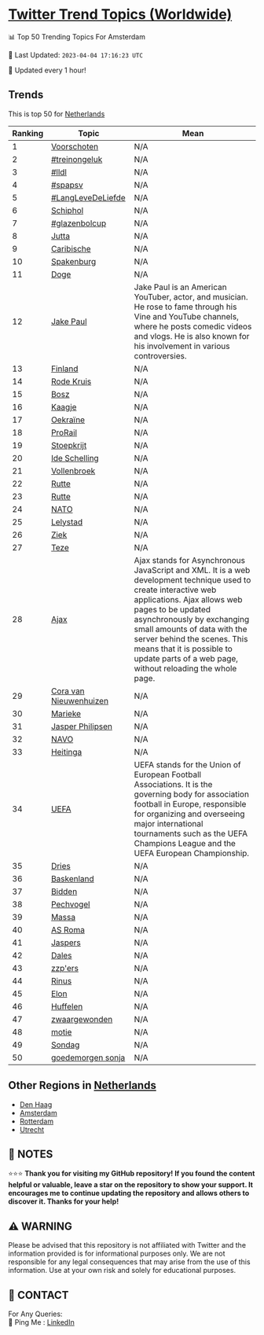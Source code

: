 [Twitter Trend Topics (Worldwide)](https://github.com/ErcinDedeoglu/Twitter-Trend-Topics)
==========


📊 Top 50 Trending Topics For Amsterdam

📆 Last Updated: `2023-04-04 17:16:23 UTC`

🔧 Updated every 1 hour!


## Trends

This is top 50 for [Netherlands](</Netherlands>)

| Ranking | Topic | Mean |
| ------- | ------------ | ------------ |
| 1 | [Voorschoten](http://twitter.com/search?q=Voorschoten) | N/A |
| 2 | [#treinongeluk](http://twitter.com/search?q=%23treinongeluk) | N/A |
| 3 | [#lldl](http://twitter.com/search?q=%23lldl) | N/A |
| 4 | [#spapsv](http://twitter.com/search?q=%23spapsv) | N/A |
| 5 | [#LangLeveDeLiefde](http://twitter.com/search?q=%23LangLeveDeLiefde) | N/A |
| 6 | [Schiphol](http://twitter.com/search?q=Schiphol) | N/A |
| 7 | [#glazenbolcup](http://twitter.com/search?q=%23glazenbolcup) | N/A |
| 8 | [Jutta](http://twitter.com/search?q=Jutta) | N/A |
| 9 | [Caribische](http://twitter.com/search?q=Caribische) | N/A |
| 10 | [Spakenburg](http://twitter.com/search?q=Spakenburg) | N/A |
| 11 | [Doge](http://twitter.com/search?q=Doge) | N/A |
| 12 | [Jake Paul](http://twitter.com/search?q=Jake+Paul) | Jake Paul is an American YouTuber, actor, and musician. He rose to fame through his Vine and YouTube channels, where he posts comedic videos and vlogs. He is also known for his involvement in various controversies. |
| 13 | [Finland](http://twitter.com/search?q=Finland) | N/A |
| 14 | [Rode Kruis](http://twitter.com/search?q=Rode+Kruis) | N/A |
| 15 | [Bosz](http://twitter.com/search?q=Bosz) | N/A |
| 16 | [Kaagje](http://twitter.com/search?q=Kaagje) | N/A |
| 17 | [Oekraïne](http://twitter.com/search?q=Oekra%c3%afne) | N/A |
| 18 | [ProRail](http://twitter.com/search?q=ProRail) | N/A |
| 19 | [Stoepkrijt](http://twitter.com/search?q=Stoepkrijt) | N/A |
| 20 | [Ide Schelling](http://twitter.com/search?q=Ide+Schelling) | N/A |
| 21 | [Vollenbroek](http://twitter.com/search?q=Vollenbroek) | N/A |
| 22 | [Rutte](http://twitter.com/search?q=Rutte) | N/A |
| 23 | [Rutte](http://twitter.com/search?q=Rutte) | N/A |
| 24 | [NATO](http://twitter.com/search?q=NATO) | N/A |
| 25 | [Lelystad](http://twitter.com/search?q=Lelystad) | N/A |
| 26 | [Ziek](http://twitter.com/search?q=Ziek) | N/A |
| 27 | [Teze](http://twitter.com/search?q=Teze) | N/A |
| 28 | [Ajax](http://twitter.com/search?q=Ajax) | Ajax stands for Asynchronous JavaScript and XML. It is a web development technique used to create interactive web applications. Ajax allows web pages to be updated asynchronously by exchanging small amounts of data with the server behind the scenes. This means that it is possible to update parts of a web page, without reloading the whole page. |
| 29 | [Cora van Nieuwenhuizen](http://twitter.com/search?q=Cora+van+Nieuwenhuizen) | N/A |
| 30 | [Marieke](http://twitter.com/search?q=Marieke) | N/A |
| 31 | [Jasper Philipsen](http://twitter.com/search?q=Jasper+Philipsen) | N/A |
| 32 | [NAVO](http://twitter.com/search?q=NAVO) | N/A |
| 33 | [Heitinga](http://twitter.com/search?q=Heitinga) | N/A |
| 34 | [UEFA](http://twitter.com/search?q=UEFA) | UEFA stands for the Union of European Football Associations. It is the governing body for association football in Europe, responsible for organizing and overseeing major international tournaments such as the UEFA Champions League and the UEFA European Championship. |
| 35 | [Dries](http://twitter.com/search?q=Dries) | N/A |
| 36 | [Baskenland](http://twitter.com/search?q=Baskenland) | N/A |
| 37 | [Bidden](http://twitter.com/search?q=Bidden) | N/A |
| 38 | [Pechvogel](http://twitter.com/search?q=Pechvogel) | N/A |
| 39 | [Massa](http://twitter.com/search?q=Massa) | N/A |
| 40 | [AS Roma](http://twitter.com/search?q=AS+Roma) | N/A |
| 41 | [Jaspers](http://twitter.com/search?q=Jaspers) | N/A |
| 42 | [Dales](http://twitter.com/search?q=Dales) | N/A |
| 43 | [zzp'ers](http://twitter.com/search?q=zzp%27ers) | N/A |
| 44 | [Rinus](http://twitter.com/search?q=Rinus) | N/A |
| 45 | [Elon](http://twitter.com/search?q=Elon) | N/A |
| 46 | [Huffelen](http://twitter.com/search?q=Huffelen) | N/A |
| 47 | [zwaargewonden](http://twitter.com/search?q=zwaargewonden) | N/A |
| 48 | [motie](http://twitter.com/search?q=motie) | N/A |
| 49 | [Sondag](http://twitter.com/search?q=Sondag) | N/A |
| 50 | [goedemorgen sonja](http://twitter.com/search?q=goedemorgen+sonja) | N/A |



## Other Regions in [Netherlands](</Netherlands>)

* [Den Haag](</Netherlands/Den Haag.md>)
* [Amsterdam](</Netherlands/Amsterdam.md>)
* [Rotterdam](</Netherlands/Rotterdam.md>)
* [Utrecht](</Netherlands/Utrecht.md>)



## 📝 NOTES

⭐⭐⭐ **Thank you for visiting my GitHub repository! If you found the content helpful or valuable, leave a star on the repository to show your support. It encourages me to continue updating the repository and allows others to discover it. Thanks for your help!**


## ⚠️ WARNING

Please be advised that this repository is not affiliated with Twitter and the information provided is for informational purposes only. We are not responsible for any legal consequences that may arise from the use of this information. Use at your own risk and solely for educational purposes.


## 📨 CONTACT

 For Any Queries:  
            🏓 Ping Me : [LinkedIn](https://www.linkedin.com/in/ercindedeoglu/)
